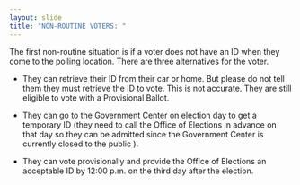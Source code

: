 ```yaml
---
layout: slide
title: "NON-ROUTINE VOTERS: "
---
```


The first non-routine situation is if a voter does not have an ID when they come to the polling location. There are three alternatives for the voter.

- They can retrieve their ID from their car or home. But please do not tell them they must retrieve the ID to vote. This is not accurate. They are still eligible to vote with a Provisional Ballot.

- They can go to the Government Center on election day to get a temporary ID (they need to call the Office of Elections in advance on that day so they can be admitted since the Government Center is currently closed to the public ).

- They can vote provisionally and provide the Office of Elections an acceptable ID by 12:00 p.m. on the third day after the election.
